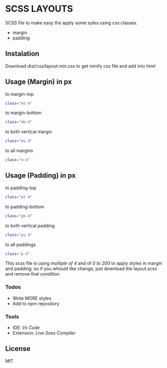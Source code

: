 # SCSS LAYOUTS
SCSS file to make easy the apply some syles using css classes.
  - margin
  - padding

## Instalation
Download dist/css/layout.min.css to get minify css file and add into html
 
## Usage (Margin) in px
to margin-top
```sh
class="mt-4"
```
to margin-bottom
```sh
class="mb-4"
```
to both vertical margin
```sh
class="my-4"
```
to all margins
```sh
class="m-4"
```

## Usage (Padding) in px
to padding-top
```sh
class="pt-4"
```
to padding-bottom
```sh
class="pb-4"
```
to both vertical padding
```sh
class="py-4"
```
to all paddings
```sh
class="p-4"
```

This scss file is using *multiple of 4* and of *0 to 200* to apply styles in margin and padding; so if you whould like change, just download the layout.scss and remove that condition

### Todos
 - Write MORE styles
 - Add to npm repository

### Tools
 - IDE: *Vs Code*
 - Extension: *Live Sass Compiler*

License
----

MIT
